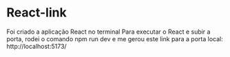 # React-link

Foi criado a aplicação React no terminal
Para executar o React e subir a porta, rodei o comando npm run dev e me gerou este link para a porta local:
http://localhost:5173/
